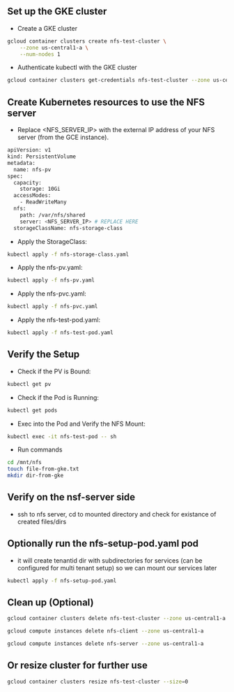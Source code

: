 ## Set up the GKE cluster
- Create a GKE cluster
```bash
gcloud container clusters create nfs-test-cluster \
    --zone us-central1-a \
    --num-nodes 1
```
- Authenticate kubectl with the GKE cluster
```bash
gcloud container clusters get-credentials nfs-test-cluster --zone us-central1-a
```
## Create Kubernetes resources to use the NFS server
- Replace <NFS_SERVER_IP> with the external IP address of your NFS server (from the GCE instance).
```bash
apiVersion: v1
kind: PersistentVolume
metadata:
  name: nfs-pv
spec:
  capacity:
    storage: 10Gi
  accessModes:
    - ReadWriteMany
  nfs:
    path: /var/nfs/shared
    server: <NFS_SERVER_IP> # REPLACE HERE
  storageClassName: nfs-storage-class

```
- Apply the StorageClass:
```bash
kubectl apply -f nfs-storage-class.yaml
```
- Apply the nfs-pv.yaml:
```bash
kubectl apply -f nfs-pv.yaml
```
- Apply the nfs-pvc.yaml:
```bash
kubectl apply -f nfs-pvc.yaml
```
- Apply the nfs-test-pod.yaml:
```bash
kubectl apply -f nfs-test-pod.yaml
```
## Verify the Setup
- Check if the PV is Bound:
```bash
kubectl get pv
```
- Check if the Pod is Running:
```bash
kubectl get pods
```
- Exec into the Pod and Verify the NFS Mount:
```bash
kubectl exec -it nfs-test-pod -- sh
```
- Run commands
```bash
cd /mnt/nfs
touch file-from-gke.txt
mkdir dir-from-gke
```
## Verify on the nsf-server side
- ssh to nfs server, cd to mounted directory and check for existance of created files/dirs
## Optionally run the nfs-setup-pod.yaml pod
- it will create tenantid dir with subdirectories for services (can be configured for multi tenant setup) so we can mount our services later
```bash
kubectl apply -f nfs-setup-pod.yaml
```
## Clean up (Optional)
```bash
gcloud container clusters delete nfs-test-cluster --zone us-central1-a
```
```bash
gcloud compute instances delete nfs-client --zone us-central1-a
```
```bash
gcloud compute instances delete nfs-server --zone us-central1-a
```
## Or resize cluster for further use
```bash
gcloud container clusters resize nfs-test-cluster --size=0
```

